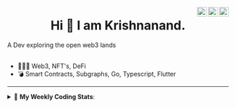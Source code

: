 <a href="https://twitter.com/incrypto32" target="_blank" rel="nofollow"><img align="right" alt="Pratik's Twitter" width="22px" src="https://cdn.jsdelivr.net/npm/simple-icons@v3/icons/twitter.svg" /></a><a href="https://www.linkedin.com/in/incrypto32" target="_blank" rel="nofollow"><img align="right" alt="Pratik's Linkdein" width="22px" src="https://cdn.jsdelivr.net/npm/simple-icons@v3/icons/linkedin.svg" /></a><a href="https://www.instagram.com/incrypto32" target="_blank" rel="nofollow"><img align="right" alt="Insta" width="22px" src="https://cdn.jsdelivr.net/npm/simple-icons@v3/icons/instagram.svg" /></a>

<center><h1> Hi 👋 I am Krishnanand. </h1></center>
A Dev exploring the open web3 lands

 <br /> 
 <br /> 

 
- 👨🏽‍💻  Web3, NFT's, DeFi
- 💣  Smart Contracts, Subgraphs, Go, Typescript, Flutter
<!-- - 🌐 Visit my [porfolio website](https://incrypt32.github.io/) for complete background and contact. -->


---


<details> 
 <summary>🤖 <b>My Weekly Coding Stats</b>: </summary>
<br>

<!--START_SECTION:waka-->

```text
Rust         1 hr 35 mins    ███████████████▓░░░░░░░░░   63.33 %
JavaScript   36 mins         ██████░░░░░░░░░░░░░░░░░░░   24.42 %
JSON         12 mins         ██░░░░░░░░░░░░░░░░░░░░░░░   08.20 %
YAML         3 mins          ▓░░░░░░░░░░░░░░░░░░░░░░░░   02.25 %
TypeScript   1 min           ▒░░░░░░░░░░░░░░░░░░░░░░░░   01.14 %
TOML         0 secs          ░░░░░░░░░░░░░░░░░░░░░░░░░   00.37 %
```

<!--END_SECTION:waka-->

</details>


